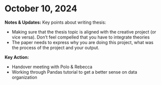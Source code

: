 # October 10, 2024

**Notes & Updates:** 
Key points about writing thesis:
- Making sure that the thesis topic is aligned with the creative project (or vice versa). Don’t feel compelled that you have to integrate theories
- The paper needs to express why you are doing this project, what was the process of the project and your output.

**Key Action:** 
- Handover meeting with Polo & Rebecca
- Working through Pandas tutorial to get a better sense on data organization